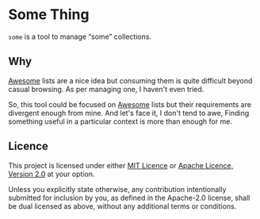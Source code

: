 # Some Thing

`some` is a tool to manage “some” collections. 


## Why

[Awesome] lists are a nice idea but consuming them is quite difficult beyond
casual browsing. As per managing one, I haven't even tried.

So, this tool could be focused on [Awesome] lists but their requirements are
divergent enough from mine. And let's face it, I don't tend to awe, Finding
something useful in a particular context is more than enough for me.


## Licence

This project is licensed under either [MIT Licence] or [Apache Licence,
Version 2.0] at your option.

Unless you explicitly state otherwise, any contribution intentionally
submitted for inclusion by you, as defined in the Apache-2.0 license, shall be
dual licensed as above, without any additional terms or conditions.


[Awesome]: https://github.com/sindresorhus/awesome/
[MIT Licence]: ./LICENCE-MIT
[Apache Licence, Version 2.0]: ./LICENCE-APACHE
